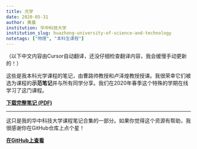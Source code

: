 ```yaml
---
title: 光学
date: 2020-05-31
author: 黄晨
institution: 华中科技大学
institution_slug: huazhong-university-of-science-and-technology
notetags: ["物理", "本科生课程"]
---
```


（以下中文内容由Cursor自动翻译，还没仔细检查翻译内容，我会缓慢手动更新的！）

这些是我本科光学课程的笔记，由曹路帅教授和卢泽煌教授授课。我很荣幸它们被选为课程的**示范笔记**并与所有同学分享。我们在2020年春季这个特殊的学期在线学习了这门课程。

[**下载完整笔记 (PDF)**](/notes/optics/pdf/optics.pdf)

---

这只是我的华中科技大学课程笔记合集的一部分。如果你觉得这个资源有帮助，我很感谢你在GitHub仓库上点个星！

[**在GitHub上查看**](https://github.com/chenx820/HUST-course-notes)
